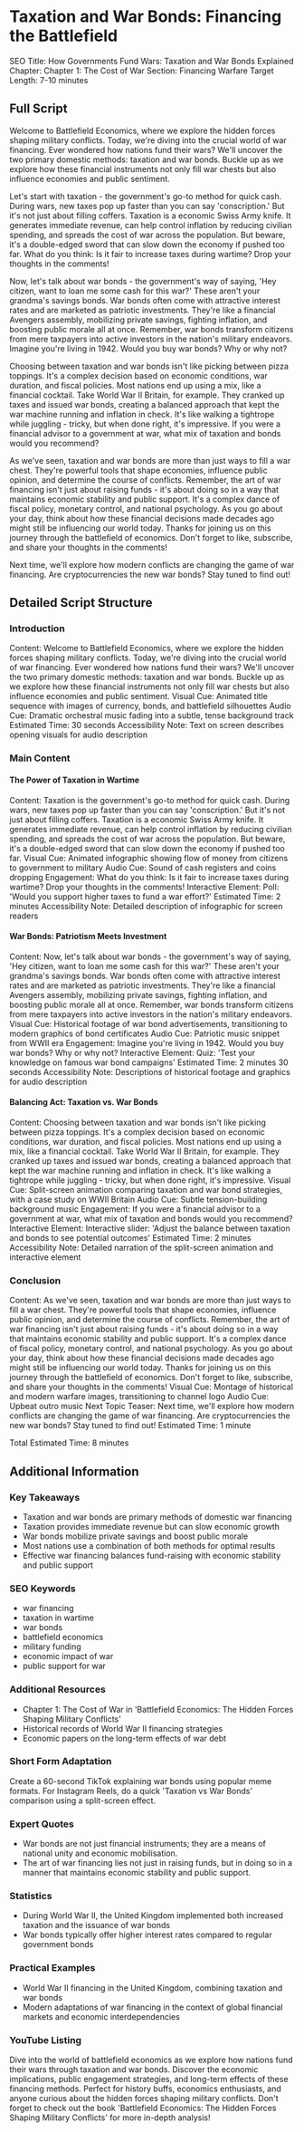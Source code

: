 # Taxation and War Bonds: Financing the Battlefield

SEO Title: How Governments Fund Wars: Taxation and War Bonds Explained
Chapter: Chapter 1: The Cost of War
Section: Financing Warfare
Target Length: 7-10 minutes

## Full Script

Welcome to Battlefield Economics, where we explore the hidden forces shaping military conflicts. Today, we're diving into the crucial world of war financing. Ever wondered how nations fund their wars? We'll uncover the two primary domestic methods: taxation and war bonds. Buckle up as we explore how these financial instruments not only fill war chests but also influence economies and public sentiment.

Let's start with taxation - the government's go-to method for quick cash. During wars, new taxes pop up faster than you can say 'conscription.' But it's not just about filling coffers. Taxation is a economic Swiss Army knife. It generates immediate revenue, can help control inflation by reducing civilian spending, and spreads the cost of war across the population. But beware, it's a double-edged sword that can slow down the economy if pushed too far. What do you think: Is it fair to increase taxes during wartime? Drop your thoughts in the comments!

Now, let's talk about war bonds - the government's way of saying, 'Hey citizen, want to loan me some cash for this war?' These aren't your grandma's savings bonds. War bonds often come with attractive interest rates and are marketed as patriotic investments. They're like a financial Avengers assembly, mobilizing private savings, fighting inflation, and boosting public morale all at once. Remember, war bonds transform citizens from mere taxpayers into active investors in the nation's military endeavors. Imagine you're living in 1942. Would you buy war bonds? Why or why not?

Choosing between taxation and war bonds isn't like picking between pizza toppings. It's a complex decision based on economic conditions, war duration, and fiscal policies. Most nations end up using a mix, like a financial cocktail. Take World War II Britain, for example. They cranked up taxes and issued war bonds, creating a balanced approach that kept the war machine running and inflation in check. It's like walking a tightrope while juggling - tricky, but when done right, it's impressive. If you were a financial advisor to a government at war, what mix of taxation and bonds would you recommend?

As we've seen, taxation and war bonds are more than just ways to fill a war chest. They're powerful tools that shape economies, influence public opinion, and determine the course of conflicts. Remember, the art of war financing isn't just about raising funds - it's about doing so in a way that maintains economic stability and public support. It's a complex dance of fiscal policy, monetary control, and national psychology. As you go about your day, think about how these financial decisions made decades ago might still be influencing our world today. Thanks for joining us on this journey through the battlefield of economics. Don't forget to like, subscribe, and share your thoughts in the comments!

Next time, we'll explore how modern conflicts are changing the game of war financing. Are cryptocurrencies the new war bonds? Stay tuned to find out!

## Detailed Script Structure

### Introduction

Content: Welcome to Battlefield Economics, where we explore the hidden forces shaping military conflicts. Today, we're diving into the crucial world of war financing. Ever wondered how nations fund their wars? We'll uncover the two primary domestic methods: taxation and war bonds. Buckle up as we explore how these financial instruments not only fill war chests but also influence economies and public sentiment.
Visual Cue: Animated title sequence with images of currency, bonds, and battlefield silhouettes
Audio Cue: Dramatic orchestral music fading into a subtle, tense background track
Estimated Time: 30 seconds
Accessibility Note: Text on screen describes opening visuals for audio description

### Main Content

#### The Power of Taxation in Wartime

Content: Taxation is the government's go-to method for quick cash. During wars, new taxes pop up faster than you can say 'conscription.' But it's not just about filling coffers. Taxation is a economic Swiss Army knife. It generates immediate revenue, can help control inflation by reducing civilian spending, and spreads the cost of war across the population. But beware, it's a double-edged sword that can slow down the economy if pushed too far.
Visual Cue: Animated infographic showing flow of money from citizens to government to military
Audio Cue: Sound of cash registers and coins dropping
Engagement: What do you think: Is it fair to increase taxes during wartime? Drop your thoughts in the comments!
Interactive Element: Poll: 'Would you support higher taxes to fund a war effort?'
Estimated Time: 2 minutes
Accessibility Note: Detailed description of infographic for screen readers

#### War Bonds: Patriotism Meets Investment

Content: Now, let's talk about war bonds - the government's way of saying, 'Hey citizen, want to loan me some cash for this war?' These aren't your grandma's savings bonds. War bonds often come with attractive interest rates and are marketed as patriotic investments. They're like a financial Avengers assembly, mobilizing private savings, fighting inflation, and boosting public morale all at once. Remember, war bonds transform citizens from mere taxpayers into active investors in the nation's military endeavors.
Visual Cue: Historical footage of war bond advertisements, transitioning to modern graphics of bond certificates
Audio Cue: Patriotic music snippet from WWII era
Engagement: Imagine you're living in 1942. Would you buy war bonds? Why or why not?
Interactive Element: Quiz: 'Test your knowledge on famous war bond campaigns'
Estimated Time: 2 minutes 30 seconds
Accessibility Note: Descriptions of historical footage and graphics for audio description

#### Balancing Act: Taxation vs. War Bonds

Content: Choosing between taxation and war bonds isn't like picking between pizza toppings. It's a complex decision based on economic conditions, war duration, and fiscal policies. Most nations end up using a mix, like a financial cocktail. Take World War II Britain, for example. They cranked up taxes and issued war bonds, creating a balanced approach that kept the war machine running and inflation in check. It's like walking a tightrope while juggling - tricky, but when done right, it's impressive.
Visual Cue: Split-screen animation comparing taxation and war bond strategies, with a case study on WWII Britain
Audio Cue: Subtle tension-building background music
Engagement: If you were a financial advisor to a government at war, what mix of taxation and bonds would you recommend?
Interactive Element: Interactive slider: 'Adjust the balance between taxation and bonds to see potential outcomes'
Estimated Time: 2 minutes
Accessibility Note: Detailed narration of the split-screen animation and interactive element

### Conclusion

Content: As we've seen, taxation and war bonds are more than just ways to fill a war chest. They're powerful tools that shape economies, influence public opinion, and determine the course of conflicts. Remember, the art of war financing isn't just about raising funds - it's about doing so in a way that maintains economic stability and public support. It's a complex dance of fiscal policy, monetary control, and national psychology. As you go about your day, think about how these financial decisions made decades ago might still be influencing our world today. Thanks for joining us on this journey through the battlefield of economics. Don't forget to like, subscribe, and share your thoughts in the comments!
Visual Cue: Montage of historical and modern warfare images, transitioning to channel logo
Audio Cue: Upbeat outro music
Next Topic Teaser: Next time, we'll explore how modern conflicts are changing the game of war financing. Are cryptocurrencies the new war bonds? Stay tuned to find out!
Estimated Time: 1 minute

Total Estimated Time: 8 minutes

## Additional Information

### Key Takeaways
- Taxation and war bonds are primary methods of domestic war financing
- Taxation provides immediate revenue but can slow economic growth
- War bonds mobilize private savings and boost public morale
- Most nations use a combination of both methods for optimal results
- Effective war financing balances fund-raising with economic stability and public support

### SEO Keywords
- war financing
- taxation in wartime
- war bonds
- battlefield economics
- military funding
- economic impact of war
- public support for war

### Additional Resources
- Chapter 1: The Cost of War in 'Battlefield Economics: The Hidden Forces Shaping Military Conflicts'
- Historical records of World War II financing strategies
- Economic papers on the long-term effects of war debt

### Short Form Adaptation
Create a 60-second TikTok explaining war bonds using popular meme formats. For Instagram Reels, do a quick 'Taxation vs War Bonds' comparison using a split-screen effect.

### Expert Quotes
- War bonds are not just financial instruments; they are a means of national unity and economic mobilisation.
- The art of war financing lies not just in raising funds, but in doing so in a manner that maintains economic stability and public support.

### Statistics
- During World War II, the United Kingdom implemented both increased taxation and the issuance of war bonds
- War bonds typically offer higher interest rates compared to regular government bonds

### Practical Examples
- World War II financing in the United Kingdom, combining taxation and war bonds
- Modern adaptations of war financing in the context of global financial markets and economic interdependencies

### YouTube Listing
Dive into the world of battlefield economics as we explore how nations fund their wars through taxation and war bonds. Discover the economic implications, public engagement strategies, and long-term effects of these financing methods. Perfect for history buffs, economics enthusiasts, and anyone curious about the hidden forces shaping military conflicts. Don't forget to check out the book 'Battlefield Economics: The Hidden Forces Shaping Military Conflicts' for more in-depth analysis!

